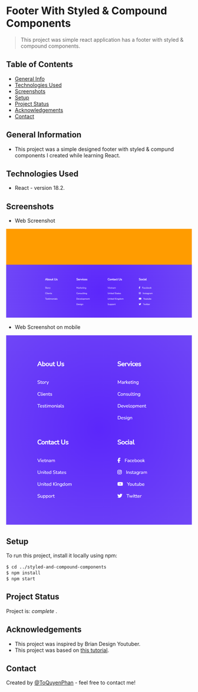 # Footer With Styled & Compound Components

> This project was simple react application has a footer with styled & compound components.

## Table of Contents
* [General Info](#general-information)
* [Technologies Used](#technologies-used)
* [Screenshots](#screenshots)
* [Setup](#setup)
* [Project Status](#project-status)
* [Acknowledgements](#acknowledgements)
* [Contact](#contact)

## General Information
- This project was a simple designed footer with styled & compund components I created while learning React.

## Technologies Used
- React - version 18.2.

## Screenshots
- Web Screenshot
  
![Project screenshot](./public/images/screenshot.png)

- Web Screenshot on mobile
  
![Project screenshot](./public/images/screenshot-mobile.png)

## Setup
To run this project, install it locally using npm:

```
$ cd ../styled-and-compound-components
$ npm install
$ npm start
```

## Project Status
Project is: _complete_ .

## Acknowledgements
- This project was inspired by Brian Design Youtuber.
- This project was based on [this tutorial](https://www.youtube.com/watch?v=SdWJj1LSQPE).


## Contact
Created by [@ToQuyenPhan](https://www.facebook.com/profile.php?id=100006321400254) - feel free to contact me!
